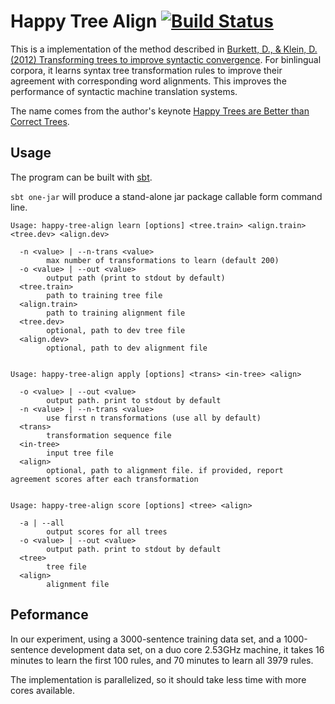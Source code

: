 # Happy Tree Align [![Build Status](https://api.travis-ci.org/tomtung/happy-tree-align.png)](https://travis-ci.org/tomtung/happy-tree-align)

This is a implementation of the method described in [Burkett, D., & Klein, D. (2012) Transforming trees to improve syntactic convergence](http://www.cs.berkeley.edu/~dburkett/papers/burkett12-tree_transform.pdf). For binlingual corpora, it learns syntax tree transformation rules to improve their agreement with corresponding word alignments. This improves the performance of syntactic machine translation systems.

The name comes from the author's keynote [Happy Trees are Better than Correct Trees](http://www.cs.berkeley.edu/~dburkett/slides/burkett12-tree_transform-slides.pdf).

## Usage

The program can be built with [sbt](http://www.scala-sbt.org/).

`sbt one-jar` will produce a stand-alone jar package callable form command line.

```
Usage: happy-tree-align learn [options] <tree.train> <align.train> <tree.dev> <align.dev>

  -n <value> | --n-trans <value>
        max number of transformations to learn (default 200)
  -o <value> | --out <value>
        output path (print to stdout by default)
  <tree.train>
        path to training tree file
  <align.train>
        path to training alignment file
  <tree.dev>
        optional, path to dev tree file
  <align.dev>
        optional, path to dev alignment file


Usage: happy-tree-align apply [options] <trans> <in-tree> <align>

  -o <value> | --out <value>
        output path. print to stdout by default
  -n <value> | --n-trans <value>
        use first n transformations (use all by default)
  <trans>
        transformation sequence file
  <in-tree>
        input tree file
  <align>
        optional, path to alignment file. if provided, report agreement scores after each transformation


Usage: happy-tree-align score [options] <tree> <align>

  -a | --all
        output scores for all trees
  -o <value> | --out <value>
        output path. print to stdout by default
  <tree>
        tree file
  <align>
        alignment file
```

## Peformance

In our experiment, using a 3000-sentence training data set, and a 1000-sentence development data set, on a duo core 2.53GHz machine, it takes 16 minutes to learn the first 100 rules, and 70 minutes to learn all 3979 rules.

The implementation is parallelized, so it should take less time with more cores available.
